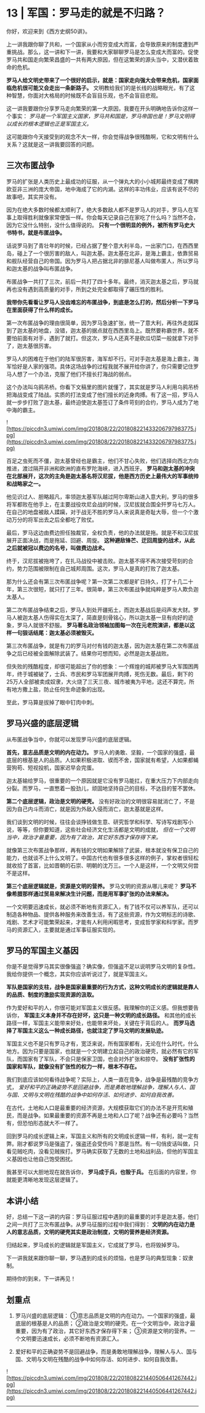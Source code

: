# 13 | 军国：罗马走的就是不归路？

你好，欢迎来到《西方史纲50讲》。

上一讲我跟你聊了共和，一个国家从小而穷变成大而富，会导致原来的制度遭到严重挑战。那么，这一讲和下一讲，我要和大家聊聊罗马是怎么变成大而富的。促使罗马共和国走向繁荣昌盛的一共有两大原因，但在这繁荣的源头当中，又潜伏着致命的危机。

 **罗马人给文明史带来了一个很好的启示，就是：国家走向强大会带来危机，国家面临危机很可能又会走出一条新路子。** 文明教给我们的是长线的战略眼光，有了这种智慧，你面对大格局的时候既不会盲目乐观，也不会盲目悲观。

这一讲我要跟你分享罗马走向繁荣的第一大原因，我要在开头明确地告诉你这样一个事实： *罗马是一个军国主义国家，罗马共和国是，罗马帝国也是！罗马文明得以成长的根本逻辑也正是军国主义。*

这可能跟你今天接受到的观念不大一样，你会觉得战争很残酷啊，它和文明有什么关系？这就是这一讲我要回答的问题。

## 三次布匿战争

罗马的扩张是人类历史上最成功的征服，从一个弹丸大的小小城邦最终变成了横跨欧亚非三洲的庞大帝国，地中海成了它的内湖。这样的丰功伟业，应该有说不尽的故事吧，其实并没有。

因为在绝大多数时候都太顺利了，绝大多数敌人都不是罗马人的对手，罗马人在军事上取得胜利就像家常便饭一样。你会每天记录自己在家吃了什么吗？当然不会，因为它没什么特别，没什么值得说的。 **只有一个很明显的例外，被所有罗马史大书特书，就是布匿战争。**

话说罗马到了青壮年的时候，已经占据了整个意大利半岛，一出家门口，在西西里岛，碰上了一个很厉害的敌人，叫迦太基。迦太基在北非，是海上霸主，依靠贸易和舰队经营自己的帝国。因为罗马人把占据北非的腓尼基人叫做布匿人，所以罗马和迦太基的战争叫布匿战争。

布匿战争一共打了三次，前后一共打了四十多年。最终，消灭迦太基之后，罗马就再也没有遇到高质量的对手，所到之处完全都取得了碾压性的胜利。

 **我带你先看看让罗马人没齿难忘的布匿战争，到底是怎么打的，然后分析一下罗马在里面获得了什么样的成长。**

第一次布匿战争的理由很简单，因为罗马急速扩张，统一了意大利，再往外走就踩到了迦太基的地盘，没错，迦太基的据点就在西西里岛上。既然要称霸世界，就不要怕前面有对手，遇到了就打。但这次，罗马人还真不是砍瓜切菜一般就拿下对手了，迦太基很厉害。

罗马人的困难在于他们的陆军很厉害，海军却不行。可对手迦太基是海上霸主，海军恰好是人家的强项。具体这场战争的过程我就不展开给你讲了，你只需要记住罗马人想了一个办法，克服了他们不擅长打海战的弱点。

这个办法叫乌鸦吊桥。你看下文稿里的图片就懂了，其实就是罗马人利用乌鸦吊桥把海战变成了陆战。实质的打法变成了他们擅长的近身肉搏。有了这一招，罗马人就一步步打败了迦太基，最终迫使迦太基签订了条件苛刻的合约，罗马人成为了地中海的霸主。

![https://piccdn3.umiwi.com/img/201808/22/201808221433206797983775.jpg](https://piccdn3.umiwi.com/img/201808/22/201808221433206797983775.jpg)

百足之虫死而不僵，迦太基曾经也是霸主，他们不甘心失败，他们选择向西北方向推进，渡过隔开非洲和欧洲的直布罗陀海峡，进入西班牙。 **罗马和迦太基的冲突在北部展开，这次的主角是迦太基名将汉尼拔，他是西方历史上最伟大的军事统帅和战略家之一。**

他见识过人、胆略超凡，率领迦太基军队越过阿尔卑斯山进入意大利，罗马的很多将军都败在他手上，在主要战役坎尼会战的时候，汉尼拔就合围全歼罗马七万人。在自己的地盘被敌人蹂躏，对于战无不胜的罗马人来说真是奇耻大辱，但一个个激动万分的将军出去之后全都吃了败仗。

最后，罗马这边由费边担任独裁官，全权负责，他的办法就是拖。就是不和汉尼拔展开正面决战，而是拖延、回避、周旋。 **这种避敌锋芒、迂回周旋的战术，从此之后就被冠以费边的名号，叫做费边战术。**

终于，汉尼拔被拖垮了，在扎马战役中被击败。迦太基不得不再次接受苛刻的合约，势力范围被限制在自己城邦周围。这次，罗马人是真的打败了迦太基。

那为什么还会有第三次布匿战争呢？第一次第二次都是旷日持久，打了十几二十年，第三次很短，就只打了三年。很简单，第三次布匿战争就纯粹是罗马人欺负迦太基人。

第二次布匿战争结束之后，罗马人到处开疆拓土，而迦太基战后是闷声发大财。罗马人被迦太基人伤得实在太深了，简直是刻骨铭心，所以迦太基一旦有向好的迹象，罗马人就很不舒服。 **罗马著名政治领袖加图每一次在元老院演讲，都是以这样一句狠话结尾：迦太基必须被毁灭。**

第三次布匿战争，就是有刀的罗马对付有钱的迦太基，因为迦太基在第二次布匿战争之后已经被全面解除武装了。结果你可想而知，必然是迦太基战败。

但失败的残酷程度，却很可能超出了你的想象：一个辉煌的城邦被罗马大军围困两年，终于城被破了，士兵、市民和罗马军团展开肉搏，死伤无数。最后，剩下的25万人全部被卖成奴隶，大火烧了三天三夜、城市被夷为平地，这还不算完，所有地方撒上盐，防止任何生命迹象的出现。

至此，罗马算是拔掉了眼中钉肉中刺。

## 罗马兴盛的底层逻辑

从布匿战争当中，你就可以发现罗马兴盛的底层逻辑。

 **首先，意志品质是文明的内在动力。** 罗马人的勇敢、坚毅，一个国家的强盛，最底层的根基是人的品质。人如果积极进取、锲而不舍，国家就有希望，人如果都蝇营狗苟、短视投机，国家迟早会完蛋。

迦太基输给罗马，很重要的一个原因就是它没有罗马能扛，在重大压力下内部走向分裂。而罗马，一直憋着一股劲儿，顽固地坚持自己的目标，不达目的誓不罢休。

 **第二个底层逻辑，政治是文明的硬壳。** 没有好政治的文明很容易就消亡了，不是因为自己内斗而消亡，就是因为外敌入侵而消亡，迦太基就是这样。

我们谈到文明的时候，往往会谈挣钱做生意、研究哲学和科学、写诗写戏剧写小说，等等，但你要知道，这些社会经济文化生活都是文明的成就， *但在一个文明当中，政治才最重要，因为有了政治，其它好东西才保存得下来。*

就像第三次布匿战争那样，再有钱的文明如果解除了武装，根本就没有保卫自己的能力，也就谈不上什么文明了。中国古代也有很多很多这样的例子，掌权者很轻松就收拾了首富，比如晋朝的石崇、明朝的沈万三。一个人是这样，一个文明又何尝不是这样。

 **第三个底层逻辑就是，资源是文明的营养。** 罗马文明的资源从哪儿来呢？ **罗马不像希腊那样通过贸易来解决生计问题，而是用军事扩张的办法来解决。**

一个文明要迅速成长，就必须不断地有资源汇入，有了钱不仅可以养军队，还可以制造各种物品、提供各种服务来改善生活，有了这些资源，作为文明标志的诗歌、戏剧、艺术才可能繁荣起来，才能有人利用闲暇思考，变成哲学家和科学家。而罗马的资源汇入，主要就是通过军事征服实现的。

## 罗马的军国主义基因

你是不是觉得罗马其实很像强盗？确实像，但强盗不足以说明罗马文明的复杂性。我给你提供一个概念，其实你应该听说过了，就是军国主义。

 **军队是国家的支柱，战争是国家最重要的行为方式，这种文明成长的逻辑就是靠人的品质、制度的激励实现资源的汲取。**

作为爱好和平的人，你很可能对军国主义很反感。我理解你的正义感。但我想要告诉你， **军国主义本身并不存在好坏，这只是一种文明的成长路径。** 和其他的成长路径一样，军国主义能带来好处，也能带来坏处，关键在于背后的人。 **而罗马选择了军国主义这么一种成长路径，也就注定了罗马文明的发展轨迹。**

军国主义也不是只有罗马才有，宽泛来说，所有国家都有，无论在什么时代，什么地方。因为只要是国家，也就是一个文明建立起自己的政治硬壳，就必然有它的军队，而国家有了军队，不会只是保家卫国，也会对外扩张和掠夺。 **没有扩张性的国家和军队，就像没有扩张性的权力一样，根本不存在。**

我们到底应该如何看待战争呢？实际上，人类一直在竞争，战争是最残酷的竞争方式， *爱好和平的正确姿势不是回避战争，而是勇敢地理解战争，理解人与人、国与国、文明与文明在残酷的战争中如何存活、如何进步、如何自我改善。*

在古代，土地和人口是最重要的经济资源，大规模获取它们的办法不是开荒和殖民，而是战争。如果最重要的资源不再是土地和人口了呢？战争还有必要吗？当然有，但恐怕形态就大不一样了。

回到罗马的成长逻辑上来，军国主义和所有的文明成长逻辑一样，有利，就一定有弊。刚才都说罗马是强盗了，强盗还会受伤吗？那是当然。有一句俏皮话叫做，只看见贼吃肉，没看见贼挨打。罗马确实获取了无数的土地和战利品，但他的军国主义基因也让他自己饱受困扰。

我甚至可以大胆地现在就告诉你， **罗马成于兵，也毁于兵。** 在后面的内容里，你就能更清晰地发现这层逻辑了。

## 本讲小结

好，总结一下这一讲的内容：罗马征服过程中遇到的最重要的对手是迦太基，他们之间一共打了三次布匿战争。从罗马征服的过程中我们得到： **文明的内在动力是人的意志品质，文明的硬壳其实是政治制度，文明的营养是经济资源。**

归结起来，罗马成长的逻辑就是军国主义，它成就了罗马，也将毁掉罗马。

下一讲我就来跟你聊一聊，罗马遇到的成长的烦恼，也是罗马的典型现象：奴隶制。

期待你的到来，下一讲再见！

## 划重点

1. 罗马兴盛的底层逻辑：
①意志品质是文明的内在动力。一个国家的强盛，最底层的根基是人的品质；
②政治是文明的硬壳。在一个文明当中，政治才最重要，因为有了政治，其它好东西才保存得下来；
③资源是文明的营养。一个文明要迅速成长，必须不断地有资源汇入。

2. 爱好和平的正确姿势不是回避战争，而是勇敢地理解战争，理解人与人、国与国、文明与文明在残酷的战争中如何存活、如何进步、如何自我改善。

![https://piccdn3.umiwi.com/img/201808/22/201808221440506441267442.jpg](https://piccdn3.umiwi.com/img/201808/22/201808221440506441267442.jpg)

---
